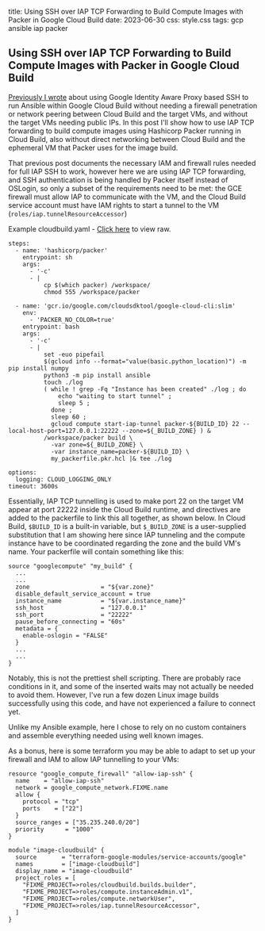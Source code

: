 title: Using SSH over IAP TCP Forwarding to Build Compute Images with Packer in Google Cloud Build
date: 2023-06-30
css: style.css
tags: gcp ansible iap packer

## Using SSH over IAP TCP Forwarding to Build Compute Images with Packer in Google Cloud Build

[Previously I wrote](./Using-IAP-SSH-to-Run-Ansible-in-Google-Cloud-Build.html) about using Google Identity Aware Proxy based SSH to run Ansible within Google Cloud Build without needing a firewall penetration or network peering between Cloud Build and the target VMs, and without the target VMs needing public IPs. In this post I'll show how to use IAP TCP forwarding to build compute images using Hashicorp Packer running in Cloud Build, also without direct networking between Cloud Build and the ephemeral VM that Packer uses for the image build.

That previous post documents the necessary IAM and firewall rules needed for full IAP SSH to work, however here we are using IAP TCP forwarding, and SSH authentication is being handled by Packer itself instead of OSLogin, so only a subset of the requirements need to be met: the GCE firewall must allow IAP to communicate with the VM, and the Cloud Build service account must have IAM rights to start a tunnel to the VM (```roles/iap.tunnelResourceAccessor```)

Example cloudbuild.yaml - [Click here](./assets/cloudbuild-packer.yml) to view raw.

```
steps:
  - name: 'hashicorp/packer'
    entrypoint: sh
    args:
      - '-c'
      - |
          cp $(which packer) /workspace/
          chmod 555 /workspace/packer

  - name: 'gcr.io/google.com/cloudsdktool/google-cloud-cli:slim'
    env:
      - 'PACKER_NO_COLOR=true'
    entrypoint: bash
    args:
      - '-c'
      - |
          set -euo pipefail
          $(gcloud info --format="value(basic.python_location)") -m pip install numpy
          python3 -m pip install ansible
          touch ./log
          ( while ! grep -Fq "Instance has been created" ./log ; do 
              echo "waiting to start tunnel" ; 
              sleep 5 ; 
            done ; 
            sleep 60 ; 
            gcloud compute start-iap-tunnel packer-${BUILD_ID} 22 --local-host-port=127.0.0.1:22222 --zone=${_BUILD_ZONE} ) &
          /workspace/packer build \
            -var zone=${_BUILD_ZONE} \
            -var instance_name=packer-${BUILD_ID} \
            my_packerfile.pkr.hcl |& tee ./log

options:
  logging: CLOUD_LOGGING_ONLY
timeout: 3600s
```

Essentially, IAP TCP tunnelling is used to make port 22 on the target VM appear at port 22222 inside the Cloud Build runtime, and directives are added to the packerfile to link this all together, as shown below. In Cloud Build, ```$BUILD_ID``` is a built-in variable, but ```$_BUILD_ZONE``` is a user-supplied substitution that I am showing here since IAP tunneling and the compute instance have to be coordinated regarding the zone and the build VM's name. Your packerfile will contain something like this:

```
source "googlecompute" "my_build" {
  ...
  ...
  zone                    = "${var.zone}"
  disable_default_service_account = true
  instance_name           = "${var.instance_name}"
  ssh_host                = "127.0.0.1"
  ssh_port                = "22222"
  pause_before_connecting = "60s"
  metadata = { 
    enable-oslogin = "FALSE"
  }
  ...
  ...
}
```

Notably, this is not the prettiest shell scripting. There are probably race conditions in it, and some of the inserted waits may not actually be needed to avoid them. However, I've run a few dozen Linux image builds successfully using this code, and have not experienced a failure to connect yet.

Unlike my Ansible example, here I chose to rely on no custom containers and assemble everything needed using well known images.

As a bonus, here is some terraform you may be able to adapt to set up your firewall and IAM to allow IAP tunnelling to your VMs:

```
resource "google_compute_firewall" "allow-iap-ssh" {
  name    = "allow-iap-ssh"
  network = google_compute_network.FIXME.name
  allow {
    protocol = "tcp"
    ports    = ["22"]
  }
  source_ranges = ["35.235.240.0/20"]
  priority      = "1000"
}

module "image-cloudbuild" {
  source       = "terraform-google-modules/service-accounts/google"
  names        = ["image-cloudbuild"]
  display_name = "image-cloudbuild"
  project_roles = [ 
    "FIXME_PROJECT=>roles/cloudbuild.builds.builder",
    "FIXME_PROJECT=>roles/compute.instanceAdmin.v1",
    "FIXME_PROJECT=>roles/compute.networkUser",
    "FIXME_PROJECT=>roles/iap.tunnelResourceAccessor",
  ]
}
```
